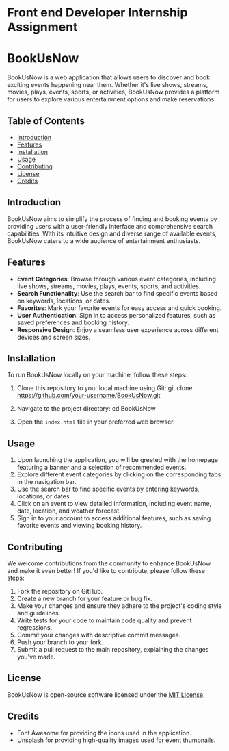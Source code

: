 # Front end Developer Internship Assignment
 
# BookUsNow

BookUsNow is a web application that allows users to discover and book exciting events happening near them. Whether it's live shows, streams, movies, plays, events, sports, or activities, BookUsNow provides a platform for users to explore various entertainment options and make reservations.

## Table of Contents

- [Introduction](#introduction)
- [Features](#features)
- [Installation](#installation)
- [Usage](#usage)
- [Contributing](#contributing)
- [License](#license)
- [Credits](#credits)

## Introduction

BookUsNow aims to simplify the process of finding and booking events by providing users with a user-friendly interface and comprehensive search capabilities. With its intuitive design and diverse range of available events, BookUsNow caters to a wide audience of entertainment enthusiasts.

## Features

- **Event Categories**: Browse through various event categories, including live shows, streams, movies, plays, events, sports, and activities.
- **Search Functionality**: Use the search bar to find specific events based on keywords, locations, or dates.
- **Favorites**: Mark your favorite events for easy access and quick booking.
- **User Authentication**: Sign in to access personalized features, such as saved preferences and booking history.
- **Responsive Design**: Enjoy a seamless user experience across different devices and screen sizes.

## Installation

To run BookUsNow locally on your machine, follow these steps:

1. Clone this repository to your local machine using Git:
    git clone https://github.com/your-username/BookUsNow.git

2. Navigate to the project directory:
    cd BookUsNow

3. Open the `index.html` file in your preferred web browser.

## Usage

1. Upon launching the application, you will be greeted with the homepage featuring a banner and a selection of recommended events.
2. Explore different event categories by clicking on the corresponding tabs in the navigation bar.
3. Use the search bar to find specific events by entering keywords, locations, or dates.
4. Click on an event to view detailed information, including event name, date, location, and weather forecast.
5. Sign in to your account to access additional features, such as saving favorite events and viewing booking history.

## Contributing

We welcome contributions from the community to enhance BookUsNow and make it even better! If you'd like to contribute, please follow these steps:

1. Fork the repository on GitHub.
2. Create a new branch for your feature or bug fix.
3. Make your changes and ensure they adhere to the project's coding style and guidelines.
4. Write tests for your code to maintain code quality and prevent regressions.
5. Commit your changes with descriptive commit messages.
6. Push your branch to your fork.
7. Submit a pull request to the main repository, explaining the changes you've made.

## License

BookUsNow is open-source software licensed under the [MIT License](LICENSE).

## Credits

- Font Awesome for providing the icons used in the application.
- Unsplash for providing high-quality images used for event thumbnails.